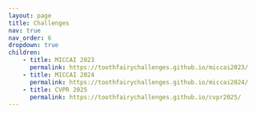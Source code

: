 ```yaml
---
layout: page
title: Challenges
nav: true
nav_order: 6
dropdown: true
children: 
    - title: MICCAI 2023
      permalink: https://toothfairychallenges.github.io/miccai2023/
    - title: MICCAI 2024
      permalink: https://toothfairychallenges.github.io/miccai2024/
    - title: CVPR 2025
      permalink: https://toothfairychallenges.github.io/cvpr2025/
---
```

